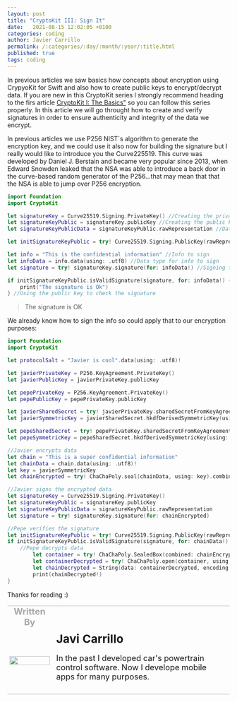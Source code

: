 ```yaml
---
layout: post
title: "CryptoKit III: Sign It"
date:   2021-08-15 12:02:05 +0100
categories: coding
author: Javier Carrillo
permalink: /:categories/:day/:month/:year/:title.html
published: true
tags: coding
---
```

In previous articles we saw basics how concepts about encryption using CrypyoKit for Swift and also how to create public keys to encrypt/decrypt data. If you are new in this CryptoKit series I strongly recommend heading to the firs article <a href="https://www.javiercarrilloblog.com/coding/15/06/2021/CryptoKit.html">CryptoKit I: The Basics"</a> so you can follow this series properly. In this article we will go throught how to create and verify signatures in order to ensure authenticity and integrity of the data we encrypt.

In previous articles we use P256 NIST´s algorithm to generate the encryption key, and we could use it also now for building the signature but I really would like to introduce you the Curve225519. This curve was developed by Daniel J. Berstain and became very popular since 2013, when Edward Snowden leaked that the NSA was able to introduce a back door in the curve-based random generator of the P256...that may mean that that the NSA is able to jump over P256 encryption.

```swift
import Foundation
import CryptoKit

let signatureKey = Curve25519.Signing.PrivateKey() //Creating the private key
let signatureKeyPublic = signatureKey.publicKey //Creating the public key
let signatureKeyPublicData = signatureKeyPublic.rawRepresentation //Data type for public key

let initSignatureKeyPublic = try! Curve25519.Signing.PublicKey(rawRepresentation: signatureKeyPublicData) //Initializing the public key

let info = "This is the confidential information" //Info to sign
let infoData = info.data(using: .utf8) //Data type for info to sign
let signature = try! signatureKey.signature(for: infoData!) //Signing the info

if initSignatureKeyPublic.isValidSignature(signature, for: infoData!) {
    print("The signature is Ok")
} //Using the public key to check the signature
```
> The signature is OK

We already know how to sign the info so could apply that to our encryption purposes:

```swift
import Foundation
import CryptoKit

let protocolSalt = "Javier is cool".data(using: .utf8)!

let javierPrivateKey = P256.KeyAgreement.PrivateKey() 
let javierPublicKey = javierPrivateKey.publicKey 

let pepePrivateKey = P256.KeyAgreement.PrivateKey() 
let pepePublicKey = pepePrivateKey.publicKey 

let javierSharedSecret = try! javierPrivateKey.sharedSecretFromKeyAgreement(with: pepePublicKey) PepePublicKey
let javierSymmetricKey = javierSharedSecret.hkdfDerivedSymmetricKey(using: SHA256.self, salt: protocolSalt, sharedInfo: Data(), outputByteCount: 32) 

let pepeSharedSecret = try! pepePrivateKey.sharedSecretFromKeyAgreement(with: javierPublicKey) 
let pepeSymmetricKey = pepeSharedSecret.hkdfDerivedSymmetricKey(using: SHA256.self, salt: protocolSalt, sharedInfo: Data(), outputByteCount: 32)

//Javier encrypts data
let chain = "This is a super confidential information" 
let chainData = chain.data(using: .utf8)!
let key = javierSymmetricKey 
let chainEncrypted = try! ChaChaPoly.seal(chainData, using: key).combined

//Javier signs the encrypted data
let signatureKey = Curve25519.Signing.PrivateKey()
let signatureKeyPublic = signatureKey.publicKey
let signatureKeyPublicData = signatureKeyPublic.rawRepresentation
let signature = try! signatureKey.signature(for: chainEncrypted)

//Pepe verifies the signature
let initSignatureKeyPublic = try! Curve25519.Signing.PublicKey(rawRepresentation: signatureKeyPublicData)
if initSignatureKeyPublic.isValidSignature(signature, for: chainData!) {
    //Pepe decrypts data
        let container = try! ChaChaPoly.SealedBox(combined: chainEncrypted)
        let containerDecrypted = try! ChaChaPoly.open(container, using: pepeSymmetricKey) //Pepe is using his own symmetric key (which is the same as Javier's one)
        let chainDecrypted = String(data: containerDecrypted, encoding: .utf8)
        print(chainDecrypted!)
}
```

Thanks for reading :)

<table style="width: 100%; overflow: scroll; border-right: 0px solid gray; border-left: 0px solid gray">
    <tr style="border-right: 0px solid gray; border-left: 0px solid gray">
        <td style="width: 20%; border-top: 2px solid #DDDDDD; border-left: 0px solid gray; border-right: 0px solid gray; border-bottom: 0px solid gray; text-align: center; vertical-align: center; padding: 0px">
            <p style="color: #A8A8A8; font-size: 20px; margin: 0px 0px"><b>Written By</b></p>
        </td>
        <td style="border-top: 2px solid #DDDDDD; border-left: 0px solid gray; border-right: 0px solid gray; border-bottom: 0px solid gray; text-align: center; vertical-align: center; padding: 0px">
            <p style="color: #A8A8A8; font-size: 20px"><b></b></p>
        </td>
    </tr>
    <tr style="border-right: 0px solid gray; border-left: 0px solid gray">
        <td style="border-top: 0px solid gray; border-left: 0px solid gray; border-right: 0px solid gray; border-bottom: 2px solid #DDDDDD; color: gray; font-size: 20px; background-color: #FDFDFD; text-align: center; vertical-align: center; horizontal-align: center; padding: 5px">
        <img style="display: block; margin-left: auto; margin-right: auto; width: 100%; object-fit: contain" src="./assets/img/yo2.png">
        </td>
        <td style="border-top: 0px solid gray; border-left: 0px solid gray; border-right: 0px solid gray; border-bottom: 2px solid #DDDDDD; background-color: #FDFDFD; text-align: left; vertical-align: center; padding: 10px">
            <p style="font-size: 26px; margin: 0px 0px"><b>Javi Carrillo</b></p>
            <p style="font-size: 18px">In the past I developed car's powertrain control software. Now I develope mobile apps for many purposes.</p>
        </td>
    </tr>
</table>




